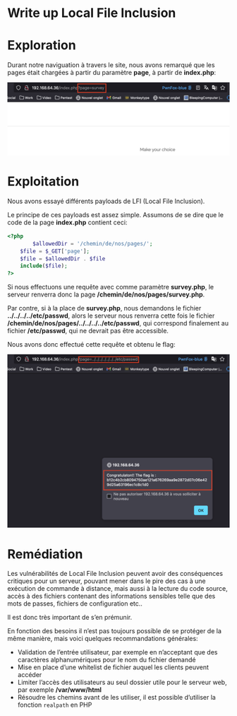 # Write up Local File Inclusion

# Exploration

Durant notre naviguation à travers le site, nous avons remarqué que les pages était chargées à partir du paramètre **page**, à partir de **index.php**:

![Capture d’écran 2024-05-01 à 23.58.41.png](images/Capture_decran_2024-05-01_a_23.58.41.png)

# Exploitation

Nous avons essayé différents payloads de LFI (Local File Inclusion).

Le principe de ces payloads est assez simple. Assumons de se dire que le code de la page **index.php** contient ceci:

```php
<?php
		$allowedDir = '/chemin/de/nos/pages/';
    $file = $_GET['page'];
    $file = $allowedDir . $file
    include($file);
?>
```

Si nous effectuons une requête avec comme paramètre **survey.php**, le serveur renverra donc la page **/chemin/de/nos/pages/survey.php**.

Par contre, si à la place de **survey.php**, nous demandons le fichier **../../../../etc/passwd**, alors le serveur nous renverra cette fois le fichier **/chemin/de/nos/pages/../../../../etc/passwd**, qui correspond finalement au fichier **/etc/passwd**, qui ne devrait pas être accessible.

Nous avons donc effectué cette requête et obtenu le flag:

![Capture d’écran 2024-05-02 à 00.08.22.png](images/Capture_decran_2024-05-02_a_00.08.22.png)

# Remédiation

Les vulnérabilités de Local File Inclusion peuvent avoir des conséquences critiques pour un serveur, pouvant mener dans le pire des cas à une exécution de commande à distance, mais aussi à la lecture du code source, accès à des fichiers contenant des informations sensibles telle que des mots de passes, fichiers de configuration etc..

Il est donc très important de s’en prémunir.

En fonction des besoins il n’est pas toujours possible de se protéger de la même manière, mais voici quelques recommandations générales:

- Validation de l’entrée utilisateur, par exemple en n’acceptant que des caractères alphanumériques pour le nom du fichier demandé
- Mise en place d’une whitelist de fichier auquel les clients peuvent accéder
- Limiter l’accès des utilisateurs au seul dossier utile pour le serveur web, par exemple **/var/www/html**
- Résoudre les chemins avant de les utiliser, il est possible d’utiliser la fonction `realpath` en PHP
